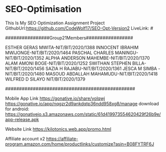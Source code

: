 # SEO-Optimisation

This Is My SEO Optimization Assignment Project 
GithubUrl:https://github.com/CodeWolf17/SEO-Opt-Version2
LiveLink: #

################Group21Members#################

ESTHER GERAS MWITA-NIT/BIT/2020/1388
INNOCENT IBRAHIM MWIJONGE-NIT/BIT/2020/1464
PASCHAL CHARLES MANINGU-NIT/BIT/2020/1352
ALPHA ANDERSON MAHEMBE-NIT/BIT/2020/1370
ALAM AMONI BOGE-NIT/BIT/2020/1252
SWITHAN STEPHEN BILLA-NIT/BIT/2020/1456
SAZIA  H  RAJABU-NIT/BIT/2020/1361
JESCA M SIMBA -NIT/BIT/2020/1480
MASOUD ABDALLAH MAHAMUDU-NIT/BIT/2020/1418
WILFRED D SILAYO NIT/BIT/2020/1379

###############################################

Mobile App Link 
https://gonative.io/share/yolqwj
https://gonative.io/app/nqgzr2d9ankdqtp36ndd958xg8/manage
download for android: https://gonativeio.s3.amazonaws.com/static/61d419973554620429f26b9e/app-release.apk

Website Link
https://kilotonics.web.app/promo.html

Affiliate account
x2
https://affiliate-program.amazon.com/home/productlinks/customize?asin=B08FYTRF6J
